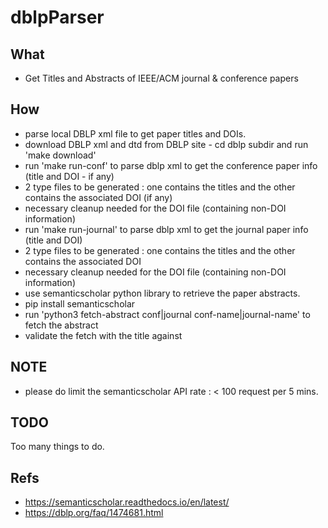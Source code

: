 # dblpParser

## What
* Get Titles and Abstracts of IEEE/ACM journal & conference papers
  
## How
* parse local DBLP xml file to get paper titles and DOIs.
 * download DBLP xml and dtd from DBLP site - cd dblp subdir and run 'make download'
 * run 'make run-conf' to parse dblp xml to get the conference paper info (title and DOI - if any)
  * 2 type files to be generated : one contains the titles and the other contains the associated DOI (if any)
  * necessary cleanup needed for the DOI file (containing non-DOI information)
 * run 'make run-journal' to parse dblp xml to get the journal paper info (title and DOI)
  * 2 type files to be generated : one contains the titles and the other contains the associated DOI 
  * necessary cleanup needed for the DOI file (containing non-DOI information)
* use semanticscholar python library to retrieve the paper abstracts.
 * pip install semanticscholar
 * run 'python3 fetch-abstract conf|journal conf-name|journal-name' to fetch the abstract
  * validate the fetch with the title against 

## NOTE
* please do limit the semanticscholar API rate : < 100 request per 5 mins.

## TODO
Too many things to do.

## Refs
* https://semanticscholar.readthedocs.io/en/latest/
* https://dblp.org/faq/1474681.html
